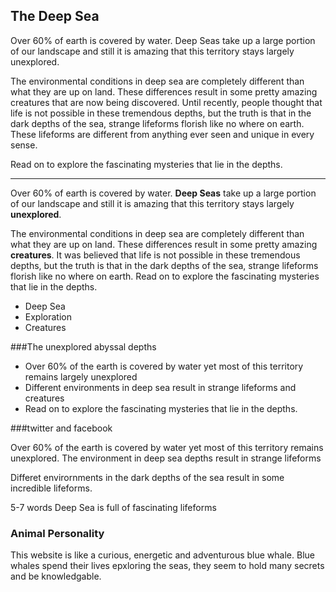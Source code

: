 ## The Deep Sea

Over 60% of earth is covered by water. Deep Seas take up a large portion of our landscape and still it is amazing that this territory stays largely unexplored. 

The environmental conditions in deep sea are completely different than what they are up on land. These differences result in some pretty amazing creatures that are now being discovered. Until recently, people thought that life is not possible in these tremendous depths, but the truth is that in the dark depths of the sea, strange lifeforms florish like no where on earth. These lifeforms are different from anything ever seen and unique in every sense. 

Read on to explore the fascinating mysteries that lie in the depths. 


---

Over 60% of earth is covered by water. **Deep Seas** take up a large portion of our landscape and still it is amazing that this territory stays largely **unexplored**. 

The environmental conditions in deep sea are completely different than what they are up on land. These differences result in some pretty amazing **creatures**. It was believed that life is not possible in these tremendous depths, but the truth is that in the dark depths of the sea, strange lifeforms florish like no where on earth. 
Read on to explore the fascinating mysteries that lie in the depths.

- Deep Sea
- Exploration
- Creatures


###The unexplored abyssal depths
- Over 60% of the earth is covered by water yet most of this territory remains largely unexplored
- Different environments in deep sea result in strange lifeforms and creatures
- Read on to explore the fascinating mysteries that lie in the depths.


###twitter and facebook

Over 60% of the earth is covered by water yet most of this territory remains unexplored. The environment in deep sea depths result in strange lifeforms



Differet envirornments in the dark depths of the sea result in some incredible lifeforms.


5-7 words
Deep Sea is full of fascinating lifeforms


### Animal Personality
 

This website is like a curious, energetic and adventurous blue whale. Blue whales spend their lives epxloring the seas, they seem to hold many secrets and be knowledgable. 